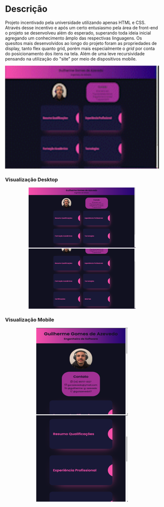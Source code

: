 # Descrição
Projeto incentivado pela universidade utilizando apenas HTML e CSS. Através desse incentivo e após um certo entusiasmo pela área de front-end o projeto se desenvolveu além do esperado, superando toda ideia inicial agregando um conhecimento âmplo das respectivas linguagens. 
Os quesitos mais desenvolvidos ao longo do projeto foram as propriedades de display, tanto flex quanto grid, porém mais especialmente o *grid* por conta do posicionamento dos itens na tela. Além de uma leve recursividade pensando na utilização do "site" por meio de dispositivos mobile.

<center><img width="600px" height="337px" src="assets/gif_apresentacao.gif"></center>

### Visualização Desktop

<center>
<img width="350px" height="197px" src="assets/apresentacao_curriculo1.png">
<img width="350px" height="197px" src="assets/apresentacao_curriculo2.png">
</center>

### Visualização Mobile

<center>
<img width="300px" height="283px" src="assets/recursividade1.png">
<img width="300px" height="283px" src="assets/recursividade2.png">
</center>

